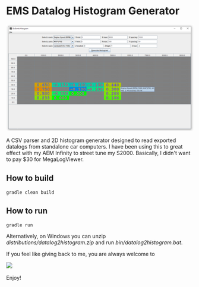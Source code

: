 # EMS Datalog Histogram Generator

![Alt text](screenshots/histo.png?raw=true)

A CSV parser and 2D histogram generator designed to read exported datalogs from standalone car computers.
I have been using this to great effect with my AEM Infinity to street tune my S2000. Basically, I didn't want 
to pay $30 for MegaLogViewer.

## How to build
```
gradle clean build
```

## How to run
```
gradle run
```
Alternatively, on Windows you can unzip *distributions/datalog2histogram.zip* and run 
*bin/datalog2histogram.bat*.

If you feel like giving back to me, you are always welcome to

[![](https://www.paypalobjects.com/en_US/i/btn/btn_donateCC_LG.gif)](https://www.paypal.com/donate?business=53J7RAATF9L2U&no_recurring=0&currency_code=USD)

Enjoy!
